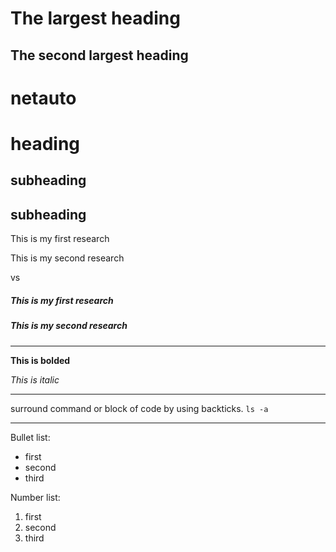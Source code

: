 # The largest heading
## The second largest heading

# netauto

heading
=======

subheading
---

## subheading

This is my first research

This is my second research

vs 

##### This is my first research

##### This is my second research

---

**This is bolded**

*This is italic*

---

surround command or block of code by using backticks.
`ls -a`

---

Bullet list:

* first
* second
* third

Number list:

1. first
2. second
3. third
